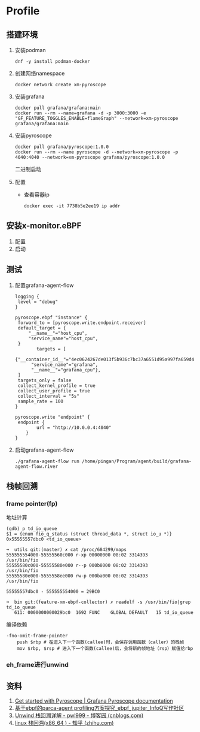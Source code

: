 # Profile

## 搭建环境

1. 安装podman

   ```
   dnf -y install podman-docker
   ```

2. 创建网络namespace

   ```
   docker network create xm-pyroscope 
   ```

3. 安装grafana

   ```
   docker pull grafana/grafana:main
   docker run --rm --name=grafana -d -p 3000:3000 -e "GF_FEATURE_TOGGLES_ENABLE=flameGraph" --network=xm-pyroscope  grafana/grafana:main
   ```

4. 安装pyroscope

   ```
   docker pull grafana/pyroscope:1.0.0
   docker run --rm --name pyroscope -d --network=xm-pyroscope -p 4040:4040 --network=xm-pyroscope grafana/pyroscope:1.0.0
   ```

   二进制启动

5. 配置

   - 查看容器ip

     ```
     docker exec -it 7738b5e2ee19 ip addr
     ```

     

## 安装x-monitor.eBPF

1. 配置
2. 启动

## 测试

1. 配置grafana-agent-flow

   ```
   logging {
   	level = "debug"
   }
   
   pyroscope.ebpf "instance" {
   	forward_to = [pyroscope.write.endpoint.receiver]
   	default_target = {
   		"__name__"="host_cpu",
   		"service_name"="host_cpu", 
   	}
           targets = [
   		{"__container_id__"="4ec0624267de013f5b936c7bc37a6551d95a997fa659d41a9f840e7d32b84378", 
   		 "service_name"="grafana", 
   		 "__name__"="grafana_cpu"},
   	]
   	targets_only = false
   	collect_kernel_profile = true
   	collect_user_profile = true
   	collect_interval = "5s"
   	sample_rate = 100
   }
   
   pyroscope.write "endpoint" {
   	endpoint {
           url = "http://10.0.0.4:4040"
       }
   }
   
   ```

2. 启动grafana-agent-flow

   ```
   ./grafana-agent-flow run /home/pingan/Program/agent/build/grafana-agent-flow.river
   ```

## 栈帧回溯

### frame pointer(fp)

地址计算

```
(gdb) p td_io_queue
$1 = {enum fio_q_status (struct thread_data *, struct io_u *)} 0x55555557dbc0 <td_io_queue>

➜  utils git:(master) ✗ cat /proc/684299/maps
555555554000-55555560c000 r-xp 00000000 08:02 3314393                    /usr/bin/fio
55555580c000-55555580e000 r--p 000b8000 08:02 3314393                    /usr/bin/fio
55555580e000-5555558ee000 rw-p 000ba000 08:02 3314393                    /usr/bin/fio

55555557dbc0 - 555555554000 = 29BC0

➜  bin git:(feature-xm-ebpf-collector) ✗ readelf -s /usr/bin/fio|grep td_io_queue
   611: 0000000000029bc0  1692 FUNC    GLOBAL DEFAULT   15 td_io_queue
```

编译依赖

```
-fno-omit-frame-pointer
    push $rbp # 在进入下一个函数(callee)时，会保存调用函数（caller）的栈帧
    mov $rbp, $rsp # 进入下一个函数(callee)后，会将新的帧地址（rsp）赋值给rbp
```

### eh_frame进行unwind

## 资料

1. [Get started with Pyroscope | Grafana Pyroscope documentation](https://grafana.com/docs/pyroscope/latest/get-started/)
1. [基于ebpf的parca-agent profiling方案探究_ebpf_jupiter_InfoQ写作社区](https://xie.infoq.cn/article/739629c2c64a16d99cf370f00)
1. [Unwind 栈回溯详解 - pwl999 - 博客园 (cnblogs.com)](https://www.cnblogs.com/pwl999/p/15534946.html)
1. [linux 栈回溯(x86_64 ) - 知乎 (zhihu.com)](https://zhuanlan.zhihu.com/p/302726082)


